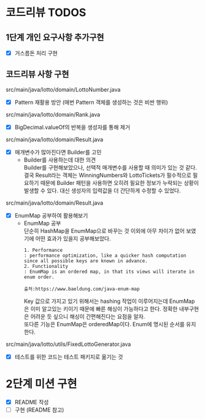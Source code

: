 # 코드리뷰 TODOS

## 1단계 개인 요구사항 추가구현

- [x] 거스름돈 처리 구현

## 코드리뷰 사항 구현

src/main/java/lotto/domain/LottoNumber.java

- [x] Pattern 재활용 방안 (매번 Pattern 객체를 생성하는 것은 비싼 행위)

src/main/java/lotto/domain/Rank.java

- [x] BigDecimal.valueOf의 반복을 생성자를 통해 제거

src/main/java/lotto/domain/Result.java

- [x] 매개변수가 많아진다면 Builder를 고민
  * Builder를 사용하는데 대한 의견   
    Builder를 구현해보았으나, 선택적 매개변수를 사용할 때 의미가 있는 것 같다. 결국 Result라는 객체는 WinningNumbers와 LottoTickets가
    필수적으로 필요하기 때문에 Builder 패턴을 사용하면 오히려 필요한 정보가 누락되는 상황이 발생할 수 있다. 대신 생성자의 입력값을 더 간단하게 수정할 수 있었다.

src/main/java/lotto/domain/Result.java

- [x] EnumMap 공부하여 활용해보기
  * EnumMap 공부    
    단순히 HashMap을 EnumMap으로 바꾸는 것 이외에 아무 차이가 없어 보였기에 어떤 효과가 있을지 공부해보았다.
    ```
    1. Performance
    : performance optimization, like a quicker hash computation since all possible keys are known in advance.  
    2. Functionality
    : EnumMap is an ordered map, in that its views will iterate in enum order.
    
    출처:https://www.baeldung.com/java-enum-map
    ```
    Key 값으로 가지고 있기 위해서는 hashing 작업이 이루어지는데 EnumMap은 이미 알고있는 키이기 때문에 빠른 해싱이 가능하다고 한다. 정확한 내부구현은 어려운 듯
    싶으니 해싱이 간편해진다는 요점을 알자.    
    또다른 기능은 EnumMap은 orderedMap이다. Enum에 명시된 순서를 유지한다.

src/main/java/lotto/utils/FixedLottoGenerator.java

- [x] 테스트를 위한 코드는 테스트 패키지로 옮기는 것

# 2단계 미션 구현

- [X] README 작성
- [ ] 구현 (README 참고)